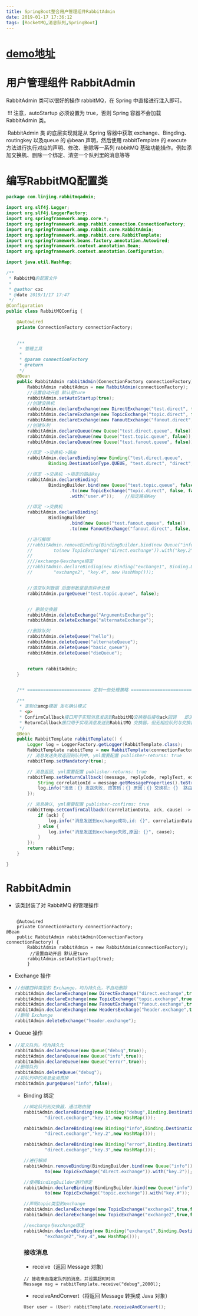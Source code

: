 ```yaml
---
title: SpringBoot整合用户管理组件RabbitAdmin
date: 2019-01-17 17:36:12
tags: [RocketMQ,消息队列,SpringBoot]
---
```


# [demo地址](https://github.com/AsummerCat/RabbitmqAdmin)

#  用户管理组件 RabbitAdmin

 RabbitAdmin 类可以很好的操作 rabbitMQ，在 Spring 中直接进行注入即可。

​        !!! 注意，autoStartup 必须设置为 true，否则 Spring 容器不会加载 RabbitAdmin 类。

​    RabbitAdmin 类 的底层实现就是从 Spring 容器中获取 exchange、Bingding、routingkey 以及queue 的 @bean 声明，然后使用 rabbitTemplate 的 execute 方法进行执行对应的声明、修改、删除等一系列 rabbitMQ 基础功能操作。例如添加交换机、删除一个绑定、清空一个队列里的消息等等



<!--more-->



# 编写RabbitMQ配置类

```java
package com.linjing.rabbitmqadmin;

import org.slf4j.Logger;
import org.slf4j.LoggerFactory;
import org.springframework.amqp.core.*;
import org.springframework.amqp.rabbit.connection.ConnectionFactory;
import org.springframework.amqp.rabbit.core.RabbitAdmin;
import org.springframework.amqp.rabbit.core.RabbitTemplate;
import org.springframework.beans.factory.annotation.Autowired;
import org.springframework.context.annotation.Bean;
import org.springframework.context.annotation.Configuration;

import java.util.HashMap;

/**
 * RabbitMQ的配置文件
 *
 * @author cxc
 * @date 2019/1/17 17:47
 */
@Configuration
public class RabbitMQConfig {

    @Autowired
    private ConnectionFactory connectionFactory;


    /**
     * 管理工具
     *
     * @param connectionFactory
     * @return
     */
    @Bean
    public RabbitAdmin rabbitAdmin(ConnectionFactory connectionFactory) {
        RabbitAdmin rabbitAdmin = new RabbitAdmin(connectionFactory);
        //设置自动开启 默认是ture
        rabbitAdmin.setAutoStartup(true);
        //创建交换机
        rabbitAdmin.declareExchange(new DirectExchange("test.direct", false, false));
        rabbitAdmin.declareExchange(new TopicExchange("topic.direct", false, false));
        rabbitAdmin.declareExchange(new FanoutExchange("fanout.direct", false, false));
        //创建队列
        rabbitAdmin.declareQueue(new Queue("test.direct.queue", false));
        rabbitAdmin.declareQueue(new Queue("test.topic.queue", false));
        rabbitAdmin.declareQueue(new Queue("test.fanout.queue", false));

        //绑定 ->交换机->路由
        rabbitAdmin.declareBinding(new Binding("test.direct.queue",
                Binding.DestinationType.QUEUE, "test.direct", "direct", new HashMap<>()));

        //绑定 ->交换机 ->指定的路由key
        rabbitAdmin.declareBinding(
                BindingBuilder.bind(new Queue("test.topic.queue", false))        //直接创建队列
                        .to(new TopicExchange("topic.direct", false, false))    //直接创建交换机 建立关联关系
                        .with("user.#"));    //指定路由Key

        //绑定 ->交换机
        rabbitAdmin.declareBinding(
                BindingBuilder
                        .bind(new Queue("test.fanout.queue", false))
                        .to(new FanoutExchange("fanout.direct", false, false)));

        //进行解绑
        //rabbitAdmin.removeBinding(BindingBuilder.bind(new Queue("info")).
        //        to(new TopicExchange("direct.exchange")).with("key.2"));
        //
        ////exchange与exchange绑定
        //rabbitAdmin.declareBinding(new Binding("exchange1", Binding.DestinationType.EXCHANGE,
        //        "exchange2", "key.4", new HashMap()));


        //清空队列数据 后面参数是是否异步处理
        rabbitAdmin.purgeQueue("test.topic.queue", false);


        // 删除交换器
        rabbitAdmin.deleteExchange("ArgumentsExchange");
        rabbitAdmin.deleteExchange("alternateExchange");

        //删除队列
        rabbitAdmin.deleteQueue("hello");
        rabbitAdmin.deleteQueue("alternateQueue");
        rabbitAdmin.deleteQueue("basic_queue");
        rabbitAdmin.deleteQueue("dieQueue");


        return rabbitAdmin;
    }


    /** ======================== 定制一些处理策略 =============================*/

    /**
     * 定制化amqp模版 发布确认模式
     * <p>
     * ConfirmCallback接口用于实现消息发送到RabbitMQ交换器后接收ack回调   即消息发送到exchange  ack
     * ReturnCallback接口用于实现消息发送到RabbitMQ 交换器，但无相应队列与交换器绑定时的回调  即消息发送不到任何一个队列中  ack
     */
    @Bean
    public RabbitTemplate rabbitTemplate() {
        Logger log = LoggerFactory.getLogger(RabbitTemplate.class);
        RabbitTemplate rabbitTemp = new RabbitTemplate(connectionFactory);
        // 消息发送失败返回到队列中, yml需要配置 publisher-returns: true
        rabbitTemp.setMandatory(true);

        // 消息返回, yml需要配置 publisher-returns: true
        rabbitTemp.setReturnCallback((message, replyCode, replyText, exchange, routingKey) -> {
            String correlationId = message.getMessageProperties().toString();
            log.info("消息：{} 发送失败, 应答码：{} 原因：{} 交换机: {}  路由键: {}", correlationId, replyCode, replyText, exchange, routingKey);
        });

        // 消息确认, yml需要配置 publisher-confirms: true
        rabbitTemp.setConfirmCallback((correlationData, ack, cause) -> {
            if (ack) {
                log.info("消息发送到exchange成功,id: {}", correlationData.getId());
            } else {
                log.info("消息发送到exchange失败,原因: {}", cause);
            }
        });
        return rabbitTemp;
    }

}

```



# RabbitAdmin

* 该类封装了对 RabbitMQ 的管理操作

```

    @Autowired
    private ConnectionFactory connectionFactory;
@Bean
    public RabbitAdmin rabbitAdmin(ConnectionFactory connectionFactory) {
        RabbitAdmin rabbitAdmin = new RabbitAdmin(connectionFactory);
         //设置自动开启 默认是ture
        rabbitAdmin.setAutoStartup(true);
        }
```

* Exchange 操作

* ```java
  //创建四种类型的 Exchange，均为持久化，不自动删除
  rabbitAdmin.declareExchange(new DirectExchange("direct.exchange",true,false));
  rabbitAdmin.declareExchange(new TopicExchange("topic.exchange",true,false));
  rabbitAdmin.declareExchange(new FanoutExchange("fanout.exchange",true,false));
  rabbitAdmin.declareExchange(new HeadersExchange("header.exchange",true,false));
  //删除 Exchange
  rabbitAdmin.deleteExchange("header.exchange");
  ```

* Queue 操作

* ```java
  //定义队列，均为持久化
  rabbitAdmin.declareQueue(new Queue("debug",true));
  rabbitAdmin.declareQueue(new Queue("info",true));
  rabbitAdmin.declareQueue(new Queue("error",true));
  //删除队列     
  rabbitAdmin.deleteQueue("debug");
  //将队列中的消息全消费掉
  rabbitAdmin.purgeQueue("info",false);
  
  ```

  * Binding 绑定

    ```java
    //绑定队列到交换器，通过路由键
    rabbitAdmin.declareBinding(new Binding("debug",Binding.DestinationType.QUEUE,
            "direct.exchange","key.1",new HashMap()));
    
    rabbitAdmin.declareBinding(new Binding("info",Binding.DestinationType.QUEUE,
            "direct.exchange","key.2",new HashMap()));
    
    rabbitAdmin.declareBinding(new Binding("error",Binding.DestinationType.QUEUE,
            "direct.exchange","key.3",new HashMap()));
    
    //进行解绑
    rabbitAdmin.removeBinding(BindingBuilder.bind(new Queue("info")).
            to(new TopicExchange("direct.exchange")).with("key.2"));
    
    //使用BindingBuilder进行绑定
    rabbitAdmin.declareBinding(BindingBuilder.bind(new Queue("info")).
            to(new TopicExchange("topic.exchange")).with("key.#"));
    
    //声明topic类型的exchange 
    rabbitAdmin.declareExchange(new TopicExchange("exchange1",true,false));
    rabbitAdmin.declareExchange(new TopicExchange("exchange2",true,false));
    
    //exchange与exchange绑定
    rabbitAdmin.declareBinding(new Binding("exchange1",Binding.DestinationType.EXCHANGE,
            "exchange2","key.4",new HashMap()));
    
    ```

    ### 接收消息

    - receive（返回 Message 对象）

    ```
    // 接收来自指定队列的消息，并设置超时时间
    Message msg = rabbitTemplate.receive("debug",2000l);
    ```

    - receiveAndConvert（将返回 Message 转换成 Java 对象）

    ```java
    User user = (User) rabbitTemplate.receiveAndConvert();
    ```
